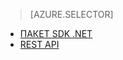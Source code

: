 > [AZURE.SELECTOR]
- [ПАКЕТ SDK .NET](../articles/media-services-dotnet-configure-asset-delivery-policy.md)
- [REST API](../articles/media-services-rest-configure-asset-delivery-policy.md)


<!--HONumber=52-->
